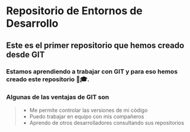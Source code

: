 # **Repositorio de Entornos de Desarrollo**
## **Este es el primer repositorio que hemos creado desde GIT**
### Estamos aprendiendo a trabajar con GIT y para eso hemos creado este repositorio 🤗🎓.

### Algunas de las ventajas de GIT son
>- Me permite controlar las versiones de mi código 
>- Puedo trabajar en equipo con mis compañeros
>- Aprendo de otros desarrolladores consultando sus repositorios


